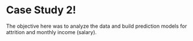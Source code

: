 # Case Study 2!
The objective here was to analyze the data and build prediction models for attrition and monthly income (salary).

